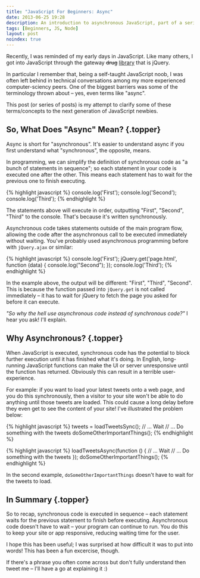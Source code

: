 ```yaml
---
title: "JavaScript For Beginners: Async"
date: 2013-06-25 19:28
description: An introduction to asynchronous JavaScript, part of a series on JavaScript for Beginners.
tags: [Beginners, JS, Node]
layout: post
noindex: true
---
```



Recently, I was reminded of my early days in JavaScript. Like many others, I got into JavaScript through the gateway <del>drug</del> <ins>library</ins> that is jQuery.

In particular I remember that, being a self-taught JavaScript noob, I was often left behind in technical conversations among my more experienced computer-sciency peers. One of the biggest barriers was some of the terminology thrown about – yes, even terms like "async".

This post (or series of posts) is my attempt to clarify some of these terms/concepts to the next generation of JavaScript newbies.


So, What Does "Async" Mean? {.topper}
---------------------------

Async is short for "asynchronous". It's easier to understand async if you first understand what "synchronous", the opposite, means.

In programming, we can simplify the definition of synchronous code as "a bunch of statements in sequence"; so each statement in your code is executed one after the other. This means each statement has to wait for the previous one to finish executing.

{% highlight javascript %}
console.log('First');
console.log('Second');
console.log('Third');
{% endhighlight %}

The statements above will execute in order, outputting "First", "Second", "Third" to the console. That's because it's written synchronously.

Asynchronous code takes statements outside of the main program flow, allowing the code after the asynchronous call to be executed immediately without waiting. You've probably used asynchronous programming before with `jQuery.ajax` or similar:

{% highlight javascript %}
console.log('First');
jQuery.get('page.html', function (data) {
    console.log("Second");
});
console.log('Third');
{% endhighlight %}

In the example above, the output will be different: "First", "Third", "Second". This is because the function passed into `jQuery.get` is not called immediately – it has to wait for jQuery to fetch the page you asked for before it can execute.

*"So why the hell use asynchronous code instead of synchronous code?"* I hear you ask! I'll explain.


Why Asynchronous? {.topper}
-----------------

When JavaScript is executed, synchronous code has the potential to block further execution until it has finished what it's doing. In English, long-running JavaScript functions can make the UI or server unresponsive until the function has returned. Obviously this can result in a terrible user-experience.

For example: if you want to load your latest tweets onto a web page, and you do this synchronously, then a visitor to your site won't be able to do anything until those tweets are loaded. This could cause a long delay before they even get to see the content of your site! I've illustrated the problem below:

{% highlight javascript %}
tweets = loadTweetsSync();
// ... Wait
// ... Do something with the tweets
doSomeOtherImportantThings();
{% endhighlight %}

{% highlight javascript %}
loadTweetsAsync(function () {
    // ... Wait
    // ... Do something with the tweets
});
doSomeOtherImportantThings();
{% endhighlight %}

In the second example, `doSomeOtherImportantThings` doesn't have to wait for the tweets to load.


In Summary {.topper}
----------

So to recap, synchronous code is executed in sequence – each statement waits for the previous statement to finish before executing. Asynchronous code doesn't have to wait – your program can continue to run. You do this to keep your site or app responsive, reducing waiting time for the user.

I hope this has been useful; I was surprised at how difficult it was to put into words! This has been a fun excercise, though.

If there's a phrase you often come across but don't fully understand then tweet me – I'll have a go at explaining it :)
